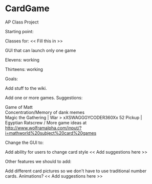 # CardGame
AP Class Project

Starting point:

Classes for:  << Fill this in >>

GUI that can launch only one game

Elevens: working

Thirteens:  working

Goals:

Add stuff to the wiki. 

Add one or more games.  Suggestions:

Game of Matt     
Concentration/Memory of dank memes\
Magic the Gathering         |
War                         > xXSWAGGGYCODER360Xx
52 Pickup					|
Egyptian Ratscrew			/
More game ideas at http://www.wolframalpha.com/input/?i=mathworld%20subject%20card%20games

Change the GUI to:

Add ability for users to change card style
<< Add suggestions here >>

Other features we should to add:

Add different card pictures so we don't have to use traditional number cards.
Animations?
<< Add suggestions here >>
